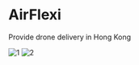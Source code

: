 # AirFlexi
Provide drone delivery in Hong Kong


![1](https://github.com/kwlaial/AirFlexi/assets/85923968/d1add7f8-2887-4911-bffa-08ac9ae6a7f0)
![2](https://github.com/kwlaial/AirFlexi/assets/85923968/733e961e-6e67-4cb3-b8ee-728a38ea4d15)
